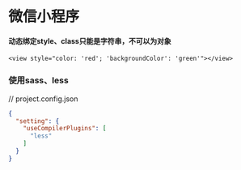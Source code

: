 # 微信小程序

#### 动态绑定style、class只能是字符串，不可以为对象
``` wxml
<view style="color: 'red'; 'backgroundColor': 'green'"></view>
```

### 使用sass、less
// project.config.json
``` json
{
  "setting": {
    "useCompilerPlugins": [
      "less"
    ]
  }
}
```